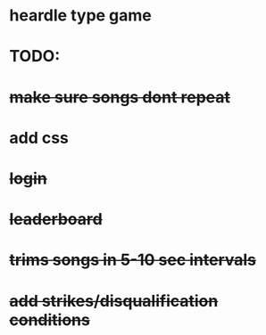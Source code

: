 # heardle type game
# TODO:
# ~~make sure songs dont repeat~~
# add css
# ~~login~~
# ~~leaderboard~~
# ~~trims songs in 5-10 sec intervals~~
# ~~add strikes/disqualification conditions~~

